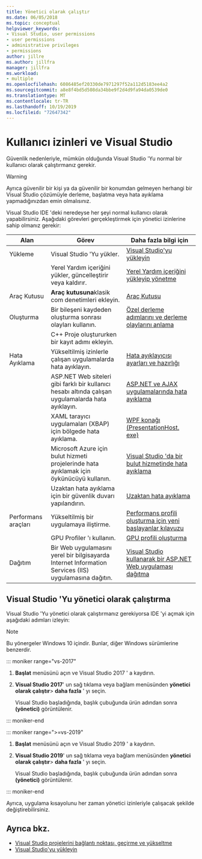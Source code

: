 ```yaml
---
title: Yönetici olarak çalıştır
ms.date: 06/05/2018
ms.topic: conceptual
helpviewer_keywords:
- Visual Studio, user permissions
- user permissions
- administrative privileges
- permissions
author: jillre
ms.author: jillfra
manager: jillfra
ms.workload:
- multiple
ms.openlocfilehash: 6086485ef20330de7971297f52a112d5183ee4a2
ms.sourcegitcommit: a8e8f4bd5d508da34bbe9f2d4d9fa94da0539de0
ms.translationtype: MT
ms.contentlocale: tr-TR
ms.lasthandoff: 10/19/2019
ms.locfileid: "72647342"
---
```

# <a name="user-permissions-and-visual-studio"></a>Kullanıcı izinleri ve Visual Studio

Güvenlik nedenleriyle, mümkün olduğunda Visual Studio 'Yu normal bir kullanıcı olarak çalıştırmanız gerekir.

> [!WARNING]
> Ayrıca güvenilir bir kişi ya da güvenilir bir konumdan gelmeyen herhangi bir Visual Studio çözümüyle derleme, başlatma veya hata ayıklama yapmadığınızdan emin olmalısınız.

Visual Studio IDE 'deki neredeyse her şeyi normal kullanıcı olarak yapabilirsiniz. Aşağıdaki görevleri gerçekleştirmek için yönetici izinlerine sahip olmanız gerekir:

|Alan|Görev|Daha fazla bilgi için|
|----------|----------| - |
|Yükleme|Visual Studio 'Yu yükler.|[Visual Studio'yu yükleyin](../install/install-visual-studio.md)|
||Yerel Yardım içeriğini yükler, güncelleştirir veya kaldırır.|[Yerel Yardım içeriğini yükleyip yönetme](../help-viewer/install-manage-local-content.md)|
|Araç Kutusu|**Araç kutusuna**klasik com denetimleri ekleyin.|[Araç Kutusu](../ide/reference/toolbox.md)|
|Oluşturma|Bir bileşeni kaydeden oluşturma sonrası olayları kullanın.|[Özel derleme adımlarını ve derleme olaylarını anlama](/cpp/build/understanding-custom-build-steps-and-build-events)|
||C++ Proje oluştururken bir kayıt adımı ekleyin.||
|Hata Ayıklama|Yükseltilmiş izinlerle çalışan uygulamalarda hata ayıklayın.|[Hata ayıklayıcısı ayarları ve hazırlığı](../debugger/debugger-settings-and-preparation.md)|
||ASP.NET Web siteleri gibi farklı bir kullanıcı hesabı altında çalışan uygulamalarda hata ayıklayın.|[ASP.NET ve AJAX uygulamalarında hata ayıklama](../debugger/how-to-enable-debugging-for-aspnet-applications.md)|
||XAML tarayıcı uygulamaları (XBAP) için bölgede hata ayıklama.|[WPF konağı (PresentationHost. exe)](/dotnet/framework/wpf/app-development/wpf-host-presentationhost-exe)|
||Microsoft Azure için bulut hizmeti projelerinde hata ayıklamak için öykünücüyü kullanın.|[Visual Studio 'da bir bulut hizmetinde hata ayıklama](/azure/vs-azure-tools-debug-cloud-services-virtual-machines)|
||Uzaktan hata ayıklama için bir güvenlik duvarı yapılandırın.|[Uzaktan hata ayıklama](../debugger/remote-debugging.md)|
|Performans araçları|Yükseltilmiş bir uygulamaya iliştirme.|[Performans profili oluşturma için yeni başlayanlar kılavuzu](../profiling/beginners-guide-to-performance-profiling.md)|
||GPU Profiler 'ı kullanın.|[GPU profili oluşturma](../profiling/gpu-usage.md)|
|Dağıtım|Bir Web uygulamasını yerel bir bilgisayarda Internet Information Services (IIS) uygulamasına dağıtın.|[Visual Studio kullanarak bir ASP.NET Web uygulaması dağıtma](/aspnet/web-forms/overview/older-versions-getting-started/deployment-to-a-hosting-provider/)|

## <a name="run-visual-studio-as-an-administrator"></a>Visual Studio 'Yu yönetici olarak çalıştırma

Visual Studio 'Yu yönetici olarak çalıştırmanız gerekiyorsa IDE 'yi açmak için aşağıdaki adımları izleyin:

> [!NOTE]
> Bu yönergeler Windows 10 içindir. Bunlar, diğer Windows sürümlerine benzerdir.

::: moniker range="vs-2017"

1. **Başlat** menüsünü açın ve Visual Studio 2017 ' a kaydırın.

1. **Visual Studio 2017**' un sağ tıklama veya bağlam menüsünden **yönetici olarak çalıştır**> **daha fazla** ' yı seçin.

   Visual Studio başladığında, başlık çubuğunda ürün adından sonra **(yönetici)** görüntülenir.

::: moniker-end

::: moniker range=">=vs-2019"

1. **Başlat** menüsünü açın ve Visual Studio 2019 ' a kaydırın.

1. **Visual Studio 2019**' un sağ tıklama veya bağlam menüsünden **yönetici olarak çalıştır**> **daha fazla** ' yı seçin.

   Visual Studio başladığında, başlık çubuğunda ürün adından sonra **(yönetici)** görüntülenir.

::: moniker-end

Ayrıca, uygulama kısayolunu her zaman yönetici izinleriyle çalışacak şekilde değiştirebilirsiniz.

## <a name="see-also"></a>Ayrıca bkz.

- [Visual Studio projelerini bağlantı noktası, geçirme ve yükseltme](../porting/port-migrate-and-upgrade-visual-studio-projects.md)
- [Visual Studio'yu yükleyin](../install/install-visual-studio.md)